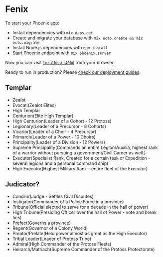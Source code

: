 # Fenix

To start your Phoenix app:

  * Install dependencies with `mix deps.get`
  * Create and migrate your database with `mix ecto.create && mix ecto.migrate`
  * Install Node.js dependencies with `npm install`
  * Start Phoenix endpoint with `mix phoenix.server`

Now you can visit [`localhost:4000`](http://localhost:4000) from your browser.

Ready to run in production? Please [check our deployment guides](http://www.phoenixframework.org/docs/deployment).

## Templar
  * Zealot
  * Evocati(Zealot Elites)
  * High Templar
  * Centurion(Elite High Templar)
  * High Centurion(Leader of a Cohort - 12 Protoss)
  * Legionary(Leader of a Precursor - 8 Cohorts)
  * Vicarior(Leader of a Choir - 4 Precursor)
  * Primarch(Leader of a Power - 10 Choirs)
  * Principality(Leader of a Division - 12 Powers)
  * Supreme Principality(Commands an entire Legion/Auxilia, highest rank of a warrior without pursuing a government/Civil Career as well.)
  * Executor(Specialist Rank, Created for a certain task or Expedition - several legions and a personal command ship)
  * High Executor(Highest Military Rank - entire fleet of the Executor)

## Judicator?
  * Consilur(Judge - Settles Civil Disputes)
  * Instigator(Commander of a Police Force in a province)
  * Tribune(Official elected to serve for a decade in the hall of power)
  * High Tribune(Presiding Officer over the hall of Power - vote and break ties)
  * Prefect(Governs a province)
  * Regent(Governor of a Colony World)
  * Preator/Prelate(Held power almost as great as the High Executor)
  * Tribal Leader(Leader of Protoss Tribe)
  * Admiral(High Commander of the Protoss Fleets)
  * Heirarch/Matriach(Supreme Commander of the Protoss Protectorate)
